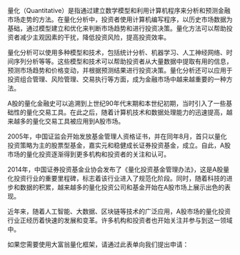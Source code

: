 
量化（Quantitative）是指通过建立数学模型和利用计算机程序来分析和预测金融市场走势的方法。在量化分析中，投资者使用计算机编写程序，以历史市场数据为基础，通过模型建立和优化来判断市场趋势和进行投资决策。量化方法可以帮助投资者减少主观因素的干扰，降低投资风险，提高投资效率。

量化分析可以使用多种模型和技术，包括统计分析、机器学习、人工神经网络、时间序列分析等等。这些模型和技术可以帮助投资者从大量数据中提取有用的信息，预测市场趋势和价格变动，并根据预测结果进行投资决策。量化分析还可以应用于投资组合管理、风险管理、交易执行等方面，成为金融市场中越来越重要的一种方法。


A股的量化金融史可以追溯到上世纪90年代末期和本世纪初期，当时引入了一些基础性的量化交易工具。在此之后，随着计算机技术和数据处理能力的迅速提高，越来越多的量化交易工具被应用到A股市场。

2005年，中国证监会开始发放基金管理人资格证书，并在同年8月，首只以量化投资策略为主的股票型基金，嘉实元和稳健成长证券投资基金，成立。自此，A股市场的量化投资逐渐得到更多机构和投资者的关注和认可。

2014年，中国证券投资基金业协会发布了《量化投资基金管理办法》，这是A股量化投资行业的重要里程碑，标志着该行业进入了规范化阶段。同时，随着科技的进步和数据的积累，越来越多的量化投资公司和基金开始在A股市场上展示出色的表现。

近年来，随着人工智能、大数据、区块链等技术的广泛应用，A股市场的量化投资行业正经历着快速的发展和变革。许多机构和投资者也开始关注并参与到这一领域中。

如果您需要使用大富翁量化框架，请通过此表单向我们提出申请：
<script type='text/javascript' src='https://www.wjx.cn/handler/jqemed.ashx?activity=ODuUpYw&width=760&source=iframe'></script>
